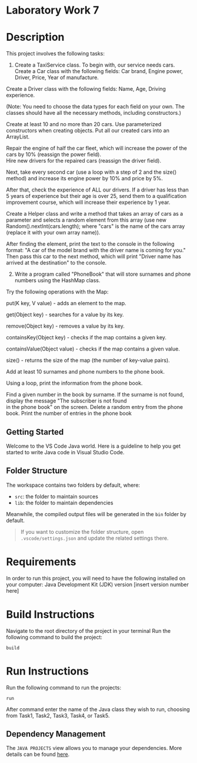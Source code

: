 # Laboratory Work 7

# Description
This project involves the following tasks:

1. Create a TaxiService class. To begin with, our service needs cars. Create a Car class with the following fields: 
  Car brand, Engine power, Driver, Price, Year of manufacture.
  
  Create a Driver class with the following fields: Name, Age, Driving experience.
  
  (Note: You need to choose the data types for each field on your own. The classes should have all the necessary methods,     including constructors.)
  
  Create at least 10 and no more than 20 cars. Use parameterized constructors when creating objects. Put all our created      cars into an ArrayList.
  
  Repair the engine of half the car fleet, which will increase the power of the cars by 10% (reassign the power field).       
  Hire new drivers for the repaired cars (reassign the driver field).
  
  Next, take every second car (use a loop with a step of 2 and the size() method) and increase its engine power by 10% and    price by 5%.
  
  After that, check the experience of ALL our drivers. If a driver has less than 5 years of experience but their age is       over 25, send them to a qualification improvement course, which will increase their experience by 1 year.
  
  Create a Helper class and write a method that takes an array of cars as a parameter and selects a random element from       this array (use new Random().nextInt(cars.length); where "cars" is the name of the cars array (replace it with your own     array name)).
  
  After finding the element, print the text to the console in the following format: "A car of the model brand with the        driver name is coming for you." Then pass this car to the next method, which will print "Driver name has arrived at the    destination" to the console.

2. Write a program called "PhoneBook" that will store surnames and phone numbers using the HashMap class.

Try the following operations with the Map:

put(K key, V value) - adds an element to the map.

get(Object key) - searches for a value by its key.

remove(Object key) - removes a value by its key.

containsKey(Object key) - checks if the map contains a given key.

containsValue(Object value) - checks if the map contains a given value.

size() - returns the size of the map (the number of key-value pairs).

Add at least 10 surnames and phone numbers to the phone book.

Using a loop, print the information from the phone book.

Find a given number in the book by surname. If the surname is not found, display the message "The subscriber is not found   
in the phone book" on the screen. Delete a random entry from the phone book. Print the number of entries in the phone book

## Getting Started

Welcome to the VS Code Java world. Here is a guideline to help you get started to write Java code in Visual Studio Code.

## Folder Structure

The workspace contains two folders by default, where:

- `src`: the folder to maintain sources
- `lib`: the folder to maintain dependencies

Meanwhile, the compiled output files will be generated in the `bin` folder by default.

> If you want to customize the folder structure, open `.vscode/settings.json` and update the related settings there.


# Requirements
In order to run this project, you will need to have the following installed on your computer:
Java Development Kit (JDK) version [insert version number here]

# Build Instructions

Navigate to the root directory of the project in your terminal
Run the following command to build  the project: 
```
build
```

# Run Instructions
Run the following command to run the projects:
```
run
```
After command enter the name of the Java class they wish to run, choosing from Task1, Task2, Task3, Task4, or Task5.
 




## Dependency Management

The `JAVA PROJECTS` view allows you to manage your dependencies. More details can be found [here](https://github.com/microsoft/vscode-java-dependency#manage-dependencies).
